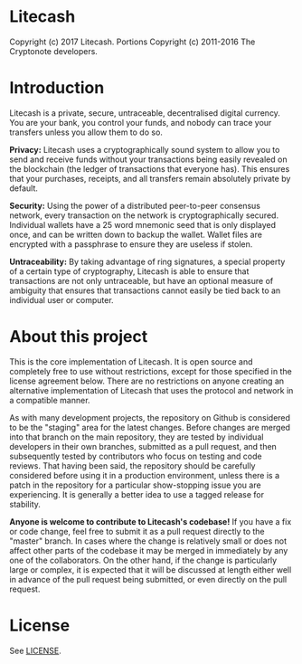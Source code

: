 Litecash
========
Copyright (c) 2017 Litecash.
Portions Copyright (c) 2011-2016 The Cryptonote developers.

Introduction
============
Litecash is a private, secure, untraceable, decentralised digital currency. You are your bank, you control your funds, and nobody can trace your transfers unless you allow them to do so.

**Privacy:** Litecash uses a cryptographically sound system to allow you to send and receive funds without your transactions being easily revealed on the blockchain (the ledger of transactions that everyone has). This ensures that your purchases, receipts, and all transfers remain absolutely private by default.

**Security:** Using the power of a distributed peer-to-peer consensus network, every transaction on the network is cryptographically secured. Individual wallets have a 25 word mnemonic seed that is only displayed once, and can be written down to backup the wallet. Wallet files are encrypted with a passphrase to ensure they are useless if stolen.

**Untraceability:** By taking advantage of ring signatures, a special property of a certain type of cryptography, Litecash is able to ensure that transactions are not only untraceable, but have an optional measure of ambiguity that ensures that transactions cannot easily be tied back to an individual user or computer.

About this project
==================
This is the core implementation of Litecash. It is open source and completely free to use without restrictions, except for those specified in the license agreement below. There are no restrictions on anyone creating an alternative implementation of Litecash that uses the protocol and network in a compatible manner.

As with many development projects, the repository on Github is considered to be the "staging" area for the latest changes. Before changes are merged into that branch on the main repository, they are tested by individual developers in their own branches, submitted as a pull request, and then subsequently tested by contributors who focus on testing and code reviews. That having been said, the repository should be carefully considered before using it in a production environment, unless there is a patch in the repository for a particular show-stopping issue you are experiencing. It is generally a better idea to use a tagged release for stability.

**Anyone is welcome to contribute to Litecash's codebase!** If you have a fix or code change, feel free to submit it as a pull request directly to the "master" branch. In cases where the change is relatively small or does not affect other parts of the codebase it may be merged in immediately by any one of the collaborators. On the other hand, if the change is particularly large or complex, it is expected that it will be discussed at length either well in advance of the pull request being submitted, or even directly on the pull request.

License
=======
See [LICENSE](LICENSE).
